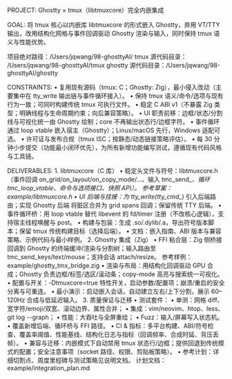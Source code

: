 PROJECT: Ghostty × tmux（libtmuxcore）完全内嵌集成

GOAL: 将 tmux 核心以内嵌库 libtmuxcore 的形式嵌入 Ghostty，弃用 VT/TTY 输出，改用结构化网格与事件回调驱动 Ghostty 渲染与输入，同时保持 tmux 语义与性能优势。

项目绝对路径：/Users/jqwang/98-ghosttyAI/
tmux 源代码目录： /Users/jqwang/98-ghosttyAI/tmux
ghostty 源代码目录：/Users/jqwang/98-ghosttyAI/ghostty

CONSTRAINTS:
	•	复用现有源码（tmux: C；Ghostty: Zig），最小侵入改动（主要集中在 tty_write 输出链与事件循环接入）。
	•	保持 tmux 语义/命令/选项与现有行为一致；可同时构建传统 tmux 可执行文件。
	•	稳定 C ABI v1（不暴露 Zig 类型；明确线程与生命周期约束；向后兼容策略）。
	•	UI 职责前移：边框/状态/分割线与可视化统一由 Ghostty 绘制；core 不再输出状态行/边框字符。
	•	事件循环通过 loop vtable 嵌入宿主（Ghostty）；Linux/macOS 先行，Windows 适配可选。
	•	许可证与发布合规（tmux ISC；按静态/动态链接策略评估）。
	•	每 30 分钟小步提交（功能最小闭环优先），为所有新增功能编写测试，遵循现有代码风格与工具链。

DELIVERABLES:
	1.	libtmuxcore（C 库）
	•	稳定头文件与符号：libtmuxcore.h（事件回调 on_grid/on_layout/on_copy_mode/...、输入 tmc_send_*、循环 tmc_loop_vtable、命令与选项接口、快照 API）。
    参考草案：example/libtmuxcore.h
	•	UI 后端与挂接：为 tty_write(tty_cmd_*) 引入后端路由；实现 Ghostty 后端 将脏区合并为 grid spans 回调；保留传统 TTY 后端。
	•	事件循环桥：用 loop vtable 替代 libevent 的 fd/timer 注册（不改核心逻辑），支持宿主线程唤醒与 post。
	•	构建与包装：生成 .so/.dylib/.a，导出符号版本脚本；保留 tmux 传统构建目标（选择后端）。
	•	文档：嵌入指南、ABI 版本与兼容策略、示例代码与最小样例。
	2.	Ghostty 集成（Zig）
	•	FFI 粘合层：Zig 侧桥接回调到 Ghostty 的终端缓冲/渲染与分割树；输入路由至 tmc_send_keys/text/mouse；支持会话 attach/resize。
    参考样例：example/ghostty_tmx_bridge.zig
	•	渲染与布局：用结构化回调驱动 GPU 合成；Ghostty 负责边框/标签/选区/滚动条；copy-mode 高亮与搜索统一可视化。
	•	配置与开关：-Dtmuxcore=true 特性开关，启动参数/配置项；崩溃/重启的安全分离与可重连。
	•	最小演示：启动嵌入会话，自动建立左右/上下分割，展示 60–120Hz 合成与低延迟输入。
	3.	质量保证与迁移
	•	测试套件：
	•	单测：网格 diff、宽字符/emoji/双宽、滚动边界、属性合并；
	•	集成：vim/neovim、htop、less、git log --graph；
	•	性能：大吞吐与全屏重绘；
	•	Fuzz：输入/屏幕写入状态机。
	•	覆盖新增后端、循环桥与 FFI 路径。
	•	CI & 指标：多平台构建、ABI/符号检查、覆盖率阈值、性能基线、结构化日志与指标（回调频率、合成时延、背压丢帧）。
	•	兼容与迁移：内嵌模式下自动禁用 tmux 状态行/边框；提供回退到传统模式的配置；安全注意事项（socket 路径、权限、剪贴板策略）。
	•	参考计划：详细切割点、周度里程碑与测试策略见说明文档。
    计划文档：example/integration_plan.md